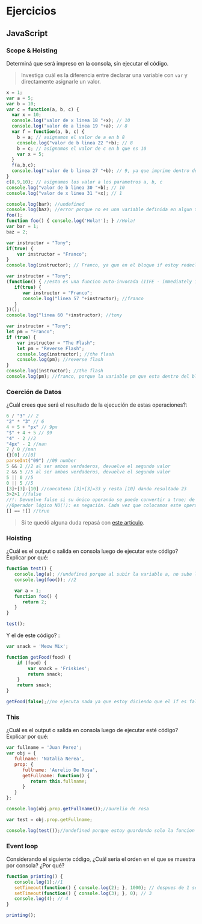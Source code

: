 
# Ejercicios

## JavaScript

### Scope & Hoisting

Determiná que será impreso en la consola, sin ejecutar el código.

> Investiga cuál es la diferencia entre declarar una variable con `var` y directamente asignarle un valor.

```javascript
x = 1; 
var a = 5; 
var b = 10;
var c = function(a, b, c) {
  var x = 10;
  console.log("valor de x linea 18 "+x); // 10
  console.log("valor de a linea 19 "+a); // 8
  var f = function(a, b, c) {
    b = a; // asignamos el valor de a en b 8
    console.log("valor de b linea 22 "+b); // 8
    b = c; // asignamos el valor de c en b que es 10
    var x = 5;
  }
  f(a,b,c);
  console.log("valor de b linea 27 "+b); // 9, ya que imprime dentro de la funcion c y no dentro de la funcion f
}
c(8,9,10); // asignamos los valor a los parametros a, b, c
console.log("valor de b linea 30 "+b); // 10
console.log("valor de x linea 31 "+x); // 1
```

```javascript
console.log(bar); //undefined
console.log(baz); //error porque no es una variable definida en algun tipo
foo(); 
function foo() { console.log('Hola!'); } //Hola!
var bar = 1;
baz = 2;
```

```javascript
var instructor = "Tony";
if(true) {
    var instructor = "Franco";
}
console.log(instructor); // Franco, ya que en el bloque if estoy redeclarando en valor de instructor
```

```javascript
var instructor = "Tony";
(function() { //esto es una funcion auto-invocada (IIFE - immediately invoked function expression)
   if(true) {
      var instructor = "Franco";
      console.log("linea 57 "+instructor); //franco
   }
})();
console.log("linea 60 "+instructor); //tony
```

```javascript
var instructor = "Tony";
let pm = "Franco";
if (true) {
    var instructor = "The Flash";
    let pm = "Reverse Flash";
    console.log(instructor); //the flash
    console.log(pm); //reverse flash
}
console.log(instructor); //the flash
console.log(pm); //franco, porque la variable pm que esta dentro del bloque if, solo se ejecuta dentro de ese bloque, por lo tanto al imprimir fuera, toma como referencia la variable global let pm="franco";
```
### Coerción de Datos

¿Cuál crees que será el resultado de la ejecución de estas operaciones?:

```javascript
6 / "3" // 2
"2" * "3" // 6
4 + 5 + "px" // 9px
"$" + 4 + 5 // $9
"4" - 2 //2
"4px" - 2 //nan
7 / 0 //nan
{}[0] //[0]
parseInt("09") //09 number
5 && 2 //2 al ser ambos verdaderos, devuelve el segundo valor
2 && 5 //5 al ser ambos verdaderos, devuelve el segundo valor
5 || 0 //5
0 || 5 //5
[3]+[3]-[10] //concatena [3]+[3]=33 y resta [10] dando resultado 23
3>2>1 //false
//!: Devuelve false si su único operando se puede convertir a true; de lo contrario, devuelve true.
//Operador lógico NO(!): es negación. Cada vez que colocamos este operador cerca de alguna condición, cambia su valor de verdadero a falso o de lo contrario de falso a verdadero.
[] == ![] //true
```

> Si te quedó alguna duda repasá con [este artículo](http://javascript.info/tutorial/object-conversion).


### Hoisting

¿Cuál es el output o salida en consola luego de ejecutar este código? Explicar por qué:

```javascript
function test() {
   console.log(a); //undefined porque al subir la variable a, no sube la asignacion, queda var a;
   console.log(foo()); //2

   var a = 1;
   function foo() {
      return 2;
   }
}

test();
```

Y el de este código? :

```javascript
var snack = 'Meow Mix';

function getFood(food) {
    if (food) {
        var snack = 'Friskies';
        return snack;
    }
    return snack;
}

getFood(false);//no ejecuta nada ya que estoy diciendo que el if es falso por ende no entra al bloque
```


### This

¿Cuál es el output o salida en consola luego de ejecutar esté código? Explicar por qué:

```javascript
var fullname = 'Juan Perez';
var obj = {
   fullname: 'Natalia Nerea',
   prop: {
      fullname: 'Aurelio De Rosa',
      getFullname: function() {
         return this.fullname;
      }
   }
};

console.log(obj.prop.getFullname());//aurelio de rosa

var test = obj.prop.getFullname;

console.log(test());//undefined porque estoy guardando solo la funcion getFullname y cuando la llame al global, no existe una propiedad this.fullname
```

### Event loop

Considerando el siguiente código, ¿Cuál sería el orden en el que se muestra por consola? ¿Por qué?

```javascript
function printing() {
   console.log(1);//1
   setTimeout(function() { console.log(2); }, 1000); // despues de 1 segundo imprime 2
   setTimeout(function() { console.log(3); }, 0); // 3
   console.log(4); // 4
}

printing();
```
